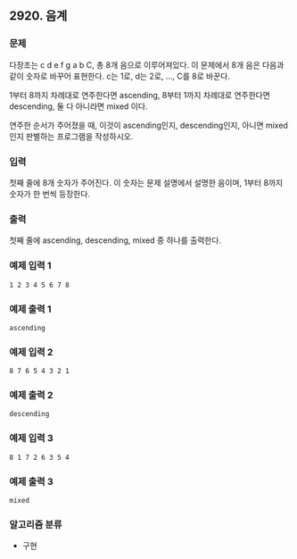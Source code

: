 ## 2920. 음계

### 문제
다장조는 c d e f g a b C, 총 8개 음으로 이루어져있다. 이 문제에서 8개 음은 다음과 같이 숫자로 바꾸어 표현한다. c는 1로, d는 2로, ..., C를 8로 바꾼다.

1부터 8까지 차례대로 연주한다면 ascending, 8부터 1까지 차례대로 연주한다면 descending, 둘 다 아니라면 mixed 이다.

연주한 순서가 주어졌을 때, 이것이 ascending인지, descending인지, 아니면 mixed인지 판별하는 프로그램을 작성하시오.

### 입력
첫째 줄에 8개 숫자가 주어진다. 이 숫자는 문제 설명에서 설명한 음이며, 1부터 8까지 숫자가 한 번씩 등장한다.

### 출력
첫째 줄에 ascending, descending, mixed 중 하나를 출력한다.


### 예제 입력 1
```
1 2 3 4 5 6 7 8
```

### 예제 출력 1
``` 
ascending
```

### 예제 입력 2
```
8 7 6 5 4 3 2 1
```

### 예제 출력 2
```
descending
```

### 예제 입력 3
```
8 1 7 2 6 3 5 4
```

### 예제 출력 3
```
mixed
```


### 알고리즘 분류
* 구현
  
#